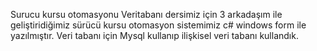 Surucu kursu otomasyonu
Veritabanı dersimiz için 3 arkadaşım ile geliştiridiğimiz sürücü kursu otomasyon sistemimiz c# windows form ile yazılmıştır. Veri tabanı için Mysql kullanıp ilişkisel veri tabanı kullandık.

